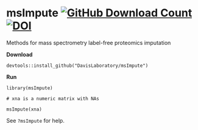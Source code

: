 # msImpute [![GitHub Download Count](https://github-basic-badges.herokuapp.com/downloads/DavisLaboratory/msImpute/total.svg)](https://github.com/DavisLaboratory/msImpute) [![DOI](https://zenodo.org/badge/239129382.svg)](https://zenodo.org/badge/latestdoi/239129382)

Methods for mass spectrometry label-free proteomics imputation

**Download**

```
devtools::install_github("DavisLaboratory/msImpute")

```

**Run**

```
library(msImpute)

# xna is a numeric matrix with NAs

msImpute(xna)

```

See `?msImpute` for help. 


